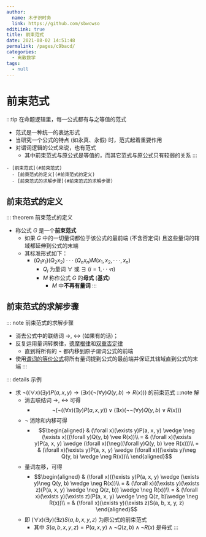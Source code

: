 ```yaml
---
author: 
  name: 木子识时务
  link: https://github.com/sbwcwso
editLink: true
title: 前束范式
date: 2021-08-02 14:51:48
permalink: /pages/c9bacd/
categories: 
  - 离散数学
tags: 
  - null
---
```


# 前束范式

:::tip 在命题逻辑里，每一公式都有与之等值的范式
* 范式是一种统一的表达形式
* 当研究一个公式的特点 (如永真、永假) 时，范式起着重要作用
* 对谓词逻辑的公式来说，也有范式
  * 其中前束范式与原公式是等值的，而其它范式与原公式只有较弱的关系
:::

<!-- more -->

```markmap
- [前束范式](#前束范式)
  - [前束范式的定义](#前束范式的定义)
  - [前束范式的求解步骤](#前束范式的求解步骤)
```

## 前束范式的定义

::: theorem 前束范式的定义
* 称公式 $G$ 是一个**前束范式**
  * 如果 $G$ 中的一切量词都位于该公式的最前端 (不含否定词) 且这些量词的辖域都延伸到公式的末端
  * 其标准形式如下：
    * $(Q_1 x_1 )(Q_2 x_2 ) · · · (Q_n x_n )M(x_1 , x_2 , · · · , x_n )$
      * $Q_i$ 为量词 $∀$ 或 $∃$ $(i = 1, · · · n)$
      * $M$ 称作公式 $G$ 的**母式** (**基式**)
        * $M$ 中**不再有量词**
:::

## 前束范式的求解步骤

::: note 前束范式的求解步骤
* 消去公式中的联结词 $→$, $↔$ (如果有的话)；
* 反复运用量词转换律，[德摩根律](/pages/4a4f45/#德摩根律)和[双重否定律](/pages/4a4f45/#双重否定律)
  * 直到将所有的 $¬$ 都内移到原子谓词公式的前端
* 使用[谓词的等价公式](/pages/70750a/#谓词演算中的基本等价公式)将所有量词提到公式的最前端并保证其辖域直到公式的末端
:::

::: details 示例
* 求 $¬((∀x)(∃y)P(a, x, y) → (∃x)(¬(∀y)Q(y, b) → R(x)))$ 的前束范式
  :::note 解
  * 消去联结词 $\rightarrow$, $\leftrightarrow$ 可得
    * $$\neg(\neg((\forall x)(\exists y)P(a, x, y)) \vee (\exists x)(\neg\neg(\forall y)Q(y, b) \vee R(x)))$$
  * $\neg$ 消除和内移可得
    * $$\begin{aligned}
      & (\forall x)(\exists y)P(a, x, y) \wedge \neg (\exists x)((\forall y)Q(y, b) \vee R(x))\\
    = & (\forall x)(\exists y)P(a, x, y) \wedge (\forall x)(\neg((\forall y)Q(y, b) \vee R(x)))\\
    = & (\forall x)(\exists y)P(a, x, y) \wedge (\forall x)((\exists y)\neg Q(y, b) \wedge \neg R(x))\\
    \end{aligned}$$
  * 量词左移，可得
    * $$\begin{aligned}
      & (\forall x)((\exists y)P(a, x, y) \wedge (\exists y)\neg Q(y, b) \wedge \neg R(x))\\
    = & (\forall x)((\exists y)(\exists z)(P(a, x, y) \wedge \neg Q(z, b)) \wedge \neg R(x))\\
    = & (\forall x)(\exists y)(\exists z)(P(a, x, y) \wedge \neg Q(z, b)\wedge \neg R(x))\\
    = & (\forall x)(\exists y)(\exists z)S(a, b, x, y, z)
    \end{aligned}$$
  * 即 $(\forall x)(\exists y)(\exists z)S(a, b, x, y, z)$ 为原公式的前束范式
    * 其中 $S(a, b, x, y, z) = P(a, x, y) \wedge \neg Q(z, b)\wedge \neg R(x)$ 是母式
:::

